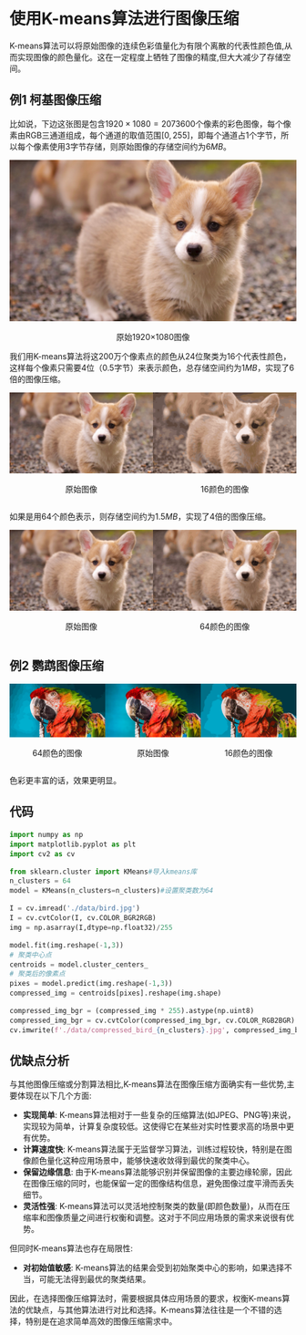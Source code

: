 # 使用K-means算法进行图像压缩

K-means算法可以将原始图像的连续色彩值量化为有限个离散的代表性颜色值,从而实现图像的颜色量化。这在一定程度上牺牲了图像的精度,但大大减少了存储空间。

## 例1 柯基图像压缩

比如说，下边这张图是包含$1920×1080=2073600$个像素的彩色图像，每个像素由RGB三通道组成，每个通道的取值范围$[0,255]$，即每个通道占$1$个字节，所以每个像素使用$3$字节存储，则原始图像的存储空间约为$6MB$。

![图1：原始1920×1080图像](data\dog.jpg)

<p style="text-align: center;">原始1920×1080图像</p>

我们用K-means算法将这$200$万个像素点的颜色从24位聚类为16个代表性颜色，这样每个像素只需要4位（0.5字节）来表示颜色，总存储空间约为$1MB$，实现了6倍的图像压缩。

<div style="display: flex; justify-content: space-around;">
    <div>
        <img src="data/dog.jpg" alt="图2：原始图像" style="width: 100%;">
        <p style="text-align: center;">原始图像</p>
    </div>
    <div>
        <img src="data/compressed_dog_16.jpg" alt="图3：16颜色的图像" style="width: 100%;">
        <p style="text-align: center;">16颜色的图像</p>
    </div>
</div>

如果是用64个颜色表示，则存储空间约为$1.5MB$，实现了4倍的图像压缩。

<div style="display: flex; justify-content: space-around;">
    <div>
        <img src="data/dog.jpg" alt="图2：原始图像" style="width: 100%;">
        <p style="text-align: center;">原始图像</p>
    </div>
    <div>
        <img src="data/compressed_dog_64.jpg" alt="图3：64颜色的图像" style="width: 100%;">
        <p style="text-align: center;">64颜色的图像</p>
    </div>
</div>

## 例2 鹦鹉图像压缩

<div style="display: flex; justify-content: space-around;">
    <div>
        <img src="data/compressed_bird_64.jpg" alt="图2：原始图像" style="width: 100%;">
        <p style="text-align: center;">64颜色的图像</p>
    </div>
    <div>
        <img src="data/bird.jpg" alt="图2：原始图像" style="width: 100%;">
        <p style="text-align: center;">原始图像</p>
    </div>
    <div>
        <img src="data/compressed_bird_16.jpg" alt="图3：16颜色的图像" style="width: 100%;">
        <p style="text-align: center;">16颜色的图像</p>
    </div>
</div>

色彩更丰富的话，效果更明显。

## 代码


```python
import numpy as np
import matplotlib.pyplot as plt
import cv2 as cv
```


```python
from sklearn.cluster import KMeans#导入kmeans库
n_clusters = 64
model = KMeans(n_clusters=n_clusters)#设置聚类数为64
```


```python
I = cv.imread('./data/bird.jpg')
I = cv.cvtColor(I, cv.COLOR_BGR2RGB)
img = np.asarray(I,dtype=np.float32)/255
```


```python
model.fit(img.reshape(-1,3))
# 聚类中心点
centroids = model.cluster_centers_
# 聚类后的像素点
pixes = model.predict(img.reshape(-1,3))
compressed_img = centroids[pixes].reshape(img.shape)
```


```python
compressed_img_bgr = (compressed_img * 255).astype(np.uint8)
compressed_img_bgr = cv.cvtColor(compressed_img_bgr, cv.COLOR_RGB2BGR)
cv.imwrite(f'./data/compressed_bird_{n_clusters}.jpg', compressed_img_bgr)
```

## 优缺点分析

与其他图像压缩或分割算法相比,K-means算法在图像压缩方面确实有一些优势,主要体现在以下几个方面:

- **实现简单**: K-means算法相对于一些复杂的压缩算法(如JPEG、PNG等)来说，实现较为简单，计算复杂度较低。这使得它在某些对实时性要求高的场景中更有优势。
- **计算速度快**: K-means算法属于无监督学习算法，训练过程较快，特别是在图像颜色量化这种应用场景中，能够快速收敛得到最优的聚类中心。
- **保留边缘信息**: 由于K-means算法能够识别并保留图像的主要边缘轮廓，因此在图像压缩的同时，也能保留一定的图像结构信息，避免图像过度平滑而丢失细节。
- **灵活性强**: K-means算法可以灵活地控制聚类的数量(即颜色数量)，从而在压缩率和图像质量之间进行权衡和调整。这对于不同应用场景的需求来说很有优势。

但同时K-means算法也存在局限性:

- **对初始值敏感**: K-means算法的结果会受到初始聚类中心的影响，如果选择不当，可能无法得到最优的聚类结果。

因此，在选择图像压缩算法时，需要根据具体应用场景的要求，权衡K-means算法的优缺点，与其他算法进行对比和选择。K-means算法往往是一个不错的选择，特别是在追求简单高效的图像压缩需求中。
